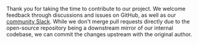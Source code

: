 Thank you for taking the time to contribute to our project.
We welcome feedback through discussions and issues on GitHub, as well as our [community Slack](https://databento.com/support).
While we don't merge pull requests directly due to the open-source repository being a downstream
mirror of our internal codebase, we can commit the changes upstream with the original author.
